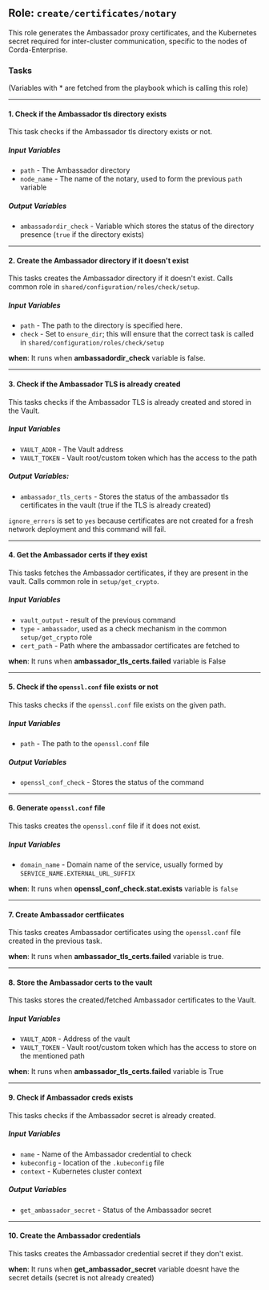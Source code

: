 ## Role: `create/certificates/notary`
This role generates the Ambassador proxy certificates, and the Kubernetes secret required for inter-cluster communication, specific to the nodes of Corda-Enterprise.

### Tasks
(Variables with * are fetched from the playbook which is calling this role)

---

#### 1. Check if the Ambassador tls directory exists
This task checks if the Ambassador tls directory exists or not.
##### Input Variables
- `path` - The Ambassador directory
- `node_name` - The name of the notary, used to form the previous `path` variable
##### Output Variables
- `ambassadordir_check` - Variable which stores the status of the directory presence (`true` if the directory exists)

---

#### 2. Create the Ambassador directory if it doesn't exist
This tasks creates the Ambassador directory if it doesn't exist. Calls common role in `shared/configuration/roles/check/setup`.
##### Input Variables
- `path` - The path to the directory is specified here.
- `check` - Set to `ensure_dir`; this will ensure that the correct task is called in `shared/configuration/roles/check/setup`

**when**: It runs when **ambassadordir_check** variable is false.

---

#### 3. Check if the Ambassador TLS is already created
This tasks checks if the Ambassador TLS is already created and stored in the Vault.
##### Input Variables
- `VAULT_ADDR` - The Vault address
- `VAULT_TOKEN` - Vault root/custom token which has the access to the path
##### Output Variables:
- `ambassador_tls_certs` -  Stores the status of the ambassador tls certificates in the vault (true if the TLS is already created)

`ignore_errors` is set to `yes` because certificates are not created for a fresh network deployment and this command will fail.

--- 

#### 4. Get the Ambassador certs if they exist
This tasks fetches the Ambassador certificates, if they are present in the vault. Calls common role in `setup/get_crypto`.
##### Input Variables
- `vault_output` - result of the previous command
- `type` - `ambassador`, used as a check mechanism in the common `setup/get_crypto` role
- `cert_path` - Path where the ambassador certificates are fetched to

**when**: It runs when **ambassador_tls_certs.failed** variable is False

---

#### 5. Check if the `openssl.conf` file exists or not
This tasks checks if the `openssl.conf` file exists on the given path.
##### Input Variables
- `path` -  The path to the `openssl.conf` file
##### Output Variables
- `openssl_conf_check` -  Stores the status of the command

---

#### 6. Generate `openssl.conf` file
This tasks creates the `openssl.conf` file if it does not exist.
##### Input Variables
- `domain_name` - Domain name of the service, usually formed by `SERVICE_NAME.EXTERNAL_URL_SUFFIX`

**when**: It runs when **openssl_conf_check.stat.exists** variable is `false`

---

#### 7. Create Ambassador certfiicates
This tasks creates Ambassador certificates using the `openssl.conf` file created in the previous task.

**when**: It runs when **ambassador_tls_certs.failed** variable is true.

---

#### 8. Store the Ambassador certs to the vault
This tasks stores the created/fetched Ambassador certificates to the Vault.
##### Input Variables
- `VAULT_ADDR` - Address of the vault
- `VAULT_TOKEN` - Vault root/custom token which has the access to store on the mentioned path

**when**: It runs when **ambassador_tls_certs.failed** variable is True

--- 

#### 9. Check if Ambassador creds exists
This tasks checks if the Ambassador secret is already created.
##### Input Variables
- `name` - Name of the Ambassador credential to check
- `kubeconfig` - location of the `.kubeconfig` file 
- `context` - Kubernetes cluster context
##### Output Variables
- `get_ambassador_secret` - Status of the Ambassador secret

---

#### 10. Create the Ambassador credentials
This tasks creates the Ambassador credential secret if they don't exist.

**when**: It runs when **get_ambassador_secret** variable doesnt have the secret details (secret is not already created)

